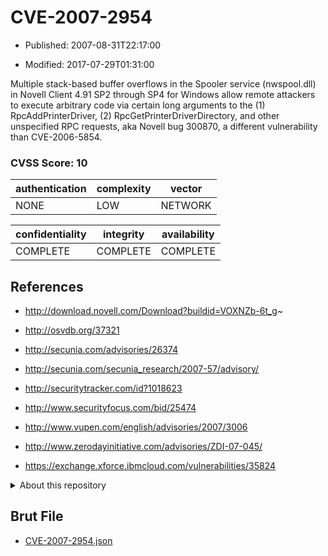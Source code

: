 # CVE-2007-2954

- Published: 2007-08-31T22:17:00

- Modified: 2017-07-29T01:31:00

Multiple stack-based buffer overflows in the Spooler service (nwspool.dll) in Novell Client 4.91 SP2 through SP4 for Windows allow remote attackers to execute arbitrary code via certain long arguments to the (1) RpcAddPrinterDriver, (2) RpcGetPrinterDriverDirectory, and other unspecified RPC requests, aka Novell bug 300870, a different vulnerability than CVE-2006-5854.

### CVSS Score: **10**

| authentication | complexity | vector |
| --- | --- | --- |
| NONE | LOW | NETWORK |

| confidentiality | integrity | availability |
| --- | --- | --- |
| COMPLETE | COMPLETE | COMPLETE |

## References

* http://download.novell.com/Download?buildid=VOXNZb-6t_g~

* http://osvdb.org/37321

* http://secunia.com/advisories/26374

* http://secunia.com/secunia_research/2007-57/advisory/

* http://securitytracker.com/id?1018623

* http://www.securityfocus.com/bid/25474

* http://www.vupen.com/english/advisories/2007/3006

* http://www.zerodayinitiative.com/advisories/ZDI-07-045/

* https://exchange.xforce.ibmcloud.com/vulnerabilities/35824

<details>
<summary>About this repository</summary> 

  This repository is part of the project [Live Hack CVE](https://github.com/Live-Hack-CVE). Main website can be found [www.live-hack.org](https://www.live-hack.org) 
  
  Made by [Sn0wAlice](https://github.com/Sn0wAlice) for the people that care about security and need to have a feed of the latest CVEs. Hope you enjoy it, don't forget to star the repo and follow me on [Twitter](https://twitter.com/Sn0wAlice) and [Github](https://github.com/Sn0wAlice). And that is my [personnal website](https://www.alice-snow.me/)

  - [Home Page](https://github.com/Live-Hack-CVE)
  - [Framework](https://github.com/Live-Hack-CVE/cve-framework)
  - [CVE database](https://github.com/Live-Hack-CVE/full_database)
  - [Changelog](https://github.com/Live-Hack-CVE/Changelog)
</details>

## Brut File

* [CVE-2007-2954.json](https://raw.githubusercontent.com/Live-Hack-CVE/full_database/main/cves/2007/CVE-2007-2954.json)

